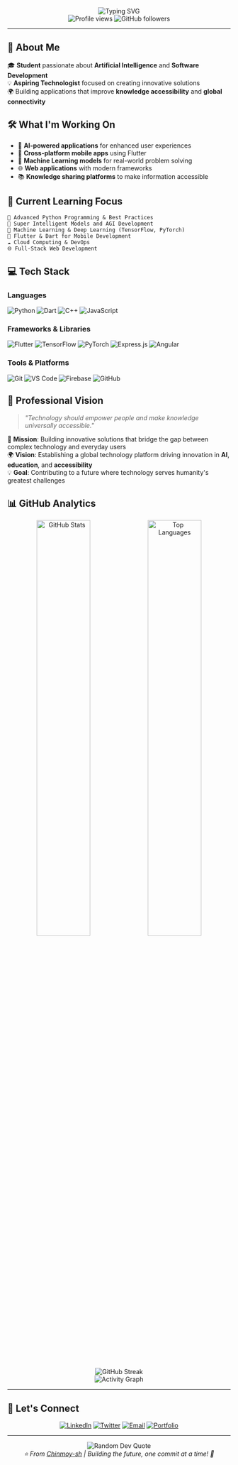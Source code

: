 <div align="center">
  <img src="https://readme-typing-svg.herokuapp.com?font=Fira+Code&size=32&duration=2800&pause=2000&color=A9FEF7&center=true&vCenter=true&width=940&lines=Hey!+I'm+Chinmoy+Kumar+Biswas+👋;Student+%7C+AI+Enthusiast+%7C+Future+Technologist;Building+the+Future+of+Computer+Technology+and+AI" alt="Typing SVG" />
</div>

<div align="center">
  <img src="https://komarev.com/ghpvc/?username=Chinmoy-sh&label=Profile%20views&color=0e75b6&style=flat" alt="Profile views" />
  <img src="https://img.shields.io/github/followers/Chinmoy-sh?label=Followers&style=social" alt="GitHub followers" />
</div>

---

## 🚀 About Me

🎓 **Student** passionate about **Artificial Intelligence** and **Software Development**  
💡 **Aspiring Technologist** focused on creating innovative solutions  
🌍 Building applications that improve **knowledge accessibility** and **global connectivity**  

## 🛠️ What I'm Working On

- 🤖 **AI-powered applications** for enhanced user experiences
- 📱 **Cross-platform mobile apps** using Flutter
- 🧠 **Machine Learning models** for real-world problem solving
- 🌐 **Web applications** with modern frameworks
- 📚 **Knowledge sharing platforms** to make information accessible

## 🎯 Current Learning Focus

```text
🐍 Advanced Python Programming & Best Practices
🤖 Super Intelligent Models and AGI Development
🤖 Machine Learning & Deep Learning (TensorFlow, PyTorch)
📱 Flutter & Dart for Mobile Development
☁️ Cloud Computing & DevOps
🌐 Full-Stack Web Development
```

## 💻 Tech Stack

### **Languages**

![Python](https://img.shields.io/badge/Python-3776AB?style=for-the-badge&logo=python&logoColor=white)
![Dart](https://img.shields.io/badge/Dart-0175C2?style=for-the-badge&logo=dart&logoColor=white)
![C++](https://img.shields.io/badge/C++-00599C?style=for-the-badge&logo=c%2B%2B&logoColor=white)
![JavaScript](https://img.shields.io/badge/JavaScript-F7DF1E?style=for-the-badge&logo=javascript&logoColor=black)

### **Frameworks & Libraries**

![Flutter](https://img.shields.io/badge/Flutter-02569B?style=for-the-badge&logo=flutter&logoColor=white)
![TensorFlow](https://img.shields.io/badge/TensorFlow-FF6F00?style=for-the-badge&logo=tensorflow&logoColor=white)
![PyTorch](https://img.shields.io/badge/PyTorch-EE4C2C?style=for-the-badge&logo=pytorch&logoColor=white)
![Express.js](https://img.shields.io/badge/Express.js-404D59?style=for-the-badge)
![Angular](https://img.shields.io/badge/Angular-DD0031?style=for-the-badge&logo=angular&logoColor=white)

### **Tools & Platforms**

![Git](https://img.shields.io/badge/Git-F05032?style=for-the-badge&logo=git&logoColor=white)
![VS Code](https://img.shields.io/badge/VS%20Code-007ACC?style=for-the-badge&logo=visual-studio-code&logoColor=white)
![Firebase](https://img.shields.io/badge/Firebase-FFCA28?style=for-the-badge&logo=firebase&logoColor=black)
![GitHub](https://img.shields.io/badge/GitHub-181717?style=for-the-badge&logo=github&logoColor=white)

## 🎯 Professional Vision

> *"Technology should empower people and make knowledge universally accessible."*

🚀 **Mission**: Building innovative solutions that bridge the gap between complex technology and everyday users  
🌍 **Vision**: Establishing a global technology platform driving innovation in **AI**, **education**, and **accessibility**  
💡 **Goal**: Contributing to a future where technology serves humanity's greatest challenges  

## 📊 GitHub Analytics

<div align="center">
  <img width="49%" src="https://github-readme-stats.vercel.app/api?username=Chinmoy-sh&show_icons=true&theme=tokyonight&hide_border=true&count_private=true" alt="GitHub Stats" />
  <img width="49%" src="https://github-readme-stats.vercel.app/api/top-langs/?username=Chinmoy-sh&layout=compact&theme=tokyonight&hide_border=true" alt="Top Languages" />
</div>

<div align="center">
  <img src="https://streak-stats.demolab.com?user=Chinmoy-sh&theme=tokyonight&hide_border=true&date_format=M%20j%5B%2C%20Y%5D" alt="GitHub Streak" />
</div>

<div align="center">
  <img src="https://github-readme-activity-graph.vercel.app/graph?username=Chinmoy-sh&theme=tokyo-night&hide_border=true&area=true" alt="Activity Graph" />
</div>

---

## 🤝 Let's Connect

<div align="center">
  
[![LinkedIn](https://img.shields.io/badge/LinkedIn-0077B5?style=for-the-badge&logo=linkedin&logoColor=white)](https://linkedin.com/in/chinmoy-kumar-biswas)
[![Twitter](https://img.shields.io/badge/Twitter-1DA1F2?style=for-the-badge&logo=twitter&logoColor=white)](https://twitter.com/Chinmoy_SH)
[![Email](https://img.shields.io/badge/Email-D14836?style=for-the-badge&logo=gmail&logoColor=white)](mailto:bangladeshchinmoy@gmail.com)
[![Portfolio](https://img.shields.io/badge/Portfolio-FF5722?style=for-the-badge&logo=google-chrome&logoColor=white)](https://chinmoy-sh.github.io)

</div>

---

<div align="center">
  <img src="https://quotes-github-readme.vercel.app/api?type=horizontal&theme=tokyonight" alt="Random Dev Quote" />
</div>

<div align="center">
  <i>⭐ From <a href="https://github.com/Chinmoy-sh">Chinmoy-sh</a> | Building the future, one commit at a time! 🚀</i>
</div>

